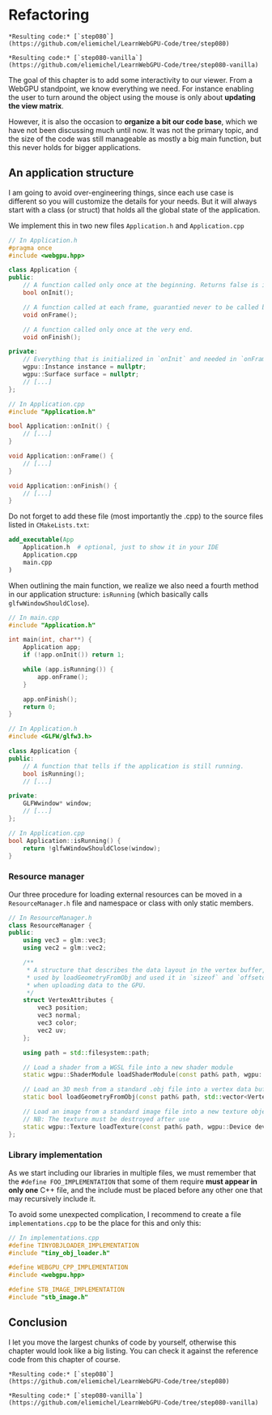 Refactoring
===========

````{tab} With webgpu.hpp
*Resulting code:* [`step080`](https://github.com/eliemichel/LearnWebGPU-Code/tree/step080)
````

````{tab} Vanilla webgpu.h
*Resulting code:* [`step080-vanilla`](https://github.com/eliemichel/LearnWebGPU-Code/tree/step080-vanilla)
````

The goal of this chapter is to add some interactivity to our viewer. From a WebGPU standpoint, we know everything we need. For instance enabling the user to turn around the object using the mouse is only about **updating the view matrix**.

However, it is also the occasion to **organize a bit our code base**, which we have not been discussing much until now. It was not the primary topic, and the size of the code was still manageable as mostly a big main function, but this never holds for bigger applications.

An application structure
------------------------

I am going to avoid over-engineering things, since each use case is different so you will customize the details for your needs. But it will always start with a class (or struct) that holds all the global state of the application.

We implement this in two new files `Application.h` and `Application.cpp`

```C++
// In Application.h
#pragma once
#include <webgpu.hpp>

class Application {
public:
	// A function called only once at the beginning. Returns false is init failed.
	bool onInit();

	// A function called at each frame, guarantied never to be called before `onInit`.
	void onFrame();

	// A function called only once at the very end.
	void onFinish();

private:
	// Everything that is initialized in `onInit` and needed in `onFrame`.
	wgpu::Instance instance = nullptr;
	wgpu::Surface surface = nullptr;
	// [...]
};
```

```C++
// In Application.cpp
#include "Application.h"

bool Application::onInit() {
	// [...]
}

void Application::onFrame() {
	// [...]
}

void Application::onFinish() {
	// [...]
}
```

Do not forget to add these file (most importantly the .cpp) to the source files listed in `CMakeLists.txt`:

```CMake
add_executable(App
	Application.h  # optional, just to show it in your IDE
	Application.cpp
	main.cpp
)
```

When outlining the main function, we realize we also need a fourth method in our application structure: `isRunning` (which basically calls `glfwWindowShouldClose`).

```C++
// In main.cpp
#include "Application.h"

int main(int, char**) {
	Application app;
	if (!app.onInit()) return 1;

	while (app.isRunning()) {
		app.onFrame();
	}

	app.onFinish();
	return 0;
}
```

```C++
// In Application.h
#include <GLFW/glfw3.h>

class Application {
public:
	// A function that tells if the application is still running.
	bool isRunning();
	// [...]

private:
	GLFWwindow* window;
	// [...]
};

// In Application.cpp
bool Application::isRunning() {
	return !glfwWindowShouldClose(window);
}
```

### Resource manager

Our three procedure for loading external resources can be moved in a `ResourceManager.h` file and namespace or class with only static members.

```C++
// In ResourceManager.h
class ResourceManager {
public:
	using vec3 = glm::vec3;
	using vec2 = glm::vec2;

	/**
	 * A structure that describes the data layout in the vertex buffer,
	 * used by loadGeometryFromObj and used it in `sizeof` and `offsetof`
	 * when uploading data to the GPU.
	 */
	struct VertexAttributes {
		vec3 position;
		vec3 normal;
		vec3 color;
		vec2 uv;
	};

	using path = std::filesystem::path;

	// Load a shader from a WGSL file into a new shader module
	static wgpu::ShaderModule loadShaderModule(const path& path, wgpu::Device device);

	// Load an 3D mesh from a standard .obj file into a vertex data buffer
	static bool loadGeometryFromObj(const path& path, std::vector<VertexAttributes>& vertexData);

	// Load an image from a standard image file into a new texture object
	// NB: The texture must be destroyed after use
	static wgpu::Texture loadTexture(const path& path, wgpu::Device device, wgpu::TextureView* pTextureView = nullptr);
};
```

### Library implementation

As we start including our libraries in multiple files, we must remember that the `#define FOO_IMPLEMENTATION` that some of them require **must appear in only one** C++ file, and the include must be placed before any other one that may recursively include it.

To avoid some unexpected complication, I recommend to create a file `implementations.cpp` to be the place for this and only this:

```C++
// In implementations.cpp
#define TINYOBJLOADER_IMPLEMENTATION
#include "tiny_obj_loader.h"

#define WEBGPU_CPP_IMPLEMENTATION
#include <webgpu.hpp>

#define STB_IMAGE_IMPLEMENTATION
#include "stb_image.h"
```

Conclusion
----------

I let you move the largest chunks of code by yourself, otherwise this chapter would look like a big listing. You can check it against the reference code from this chapter of course.

````{tab} With webgpu.hpp
*Resulting code:* [`step080`](https://github.com/eliemichel/LearnWebGPU-Code/tree/step080)
````

````{tab} Vanilla webgpu.h
*Resulting code:* [`step080-vanilla`](https://github.com/eliemichel/LearnWebGPU-Code/tree/step080-vanilla)
````
